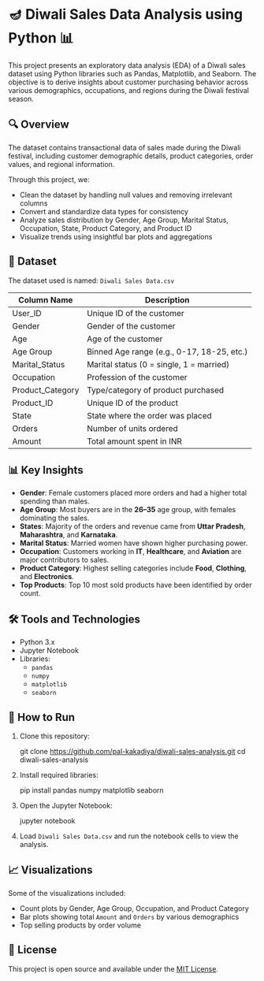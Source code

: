 # 🪔 Diwali Sales Data Analysis using Python 📊

This project presents an exploratory data analysis (EDA) of a Diwali sales dataset using Python libraries such as Pandas, Matplotlib, and Seaborn. The objective is to derive insights about customer purchasing behavior across various demographics, occupations, and regions during the Diwali festival season.

## 🔍 Overview

The dataset contains transactional data of sales made during the Diwali festival, including customer demographic details, product categories, order values, and regional information.

Through this project, we:

- Clean the dataset by handling null values and removing irrelevant columns
- Convert and standardize data types for consistency
- Analyze sales distribution by Gender, Age Group, Marital Status, Occupation, State, Product Category, and Product ID
- Visualize trends using insightful bar plots and aggregations

## 📁 Dataset

The dataset used is named: `Diwali Sales Data.csv`

| Column Name       | Description                                      |
|-------------------|--------------------------------------------------|
| User_ID           | Unique ID of the customer                        |
| Gender            | Gender of the customer                           |
| Age               | Age of the customer                              |
| Age Group         | Binned Age range (e.g., 0-17, 18-25, etc.)       |
| Marital_Status    | Marital status (0 = single, 1 = married)         |
| Occupation        | Profession of the customer                       |
| Product_Category  | Type/category of product purchased               |
| Product_ID        | Unique ID of the product                         |
| State             | State where the order was placed                 |
| Orders            | Number of units ordered                          |
| Amount            | Total amount spent in INR                        |

## 📊 Key Insights

- **Gender**: Female customers placed more orders and had a higher total spending than males.
- **Age Group**: Most buyers are in the **26–35** age group, with females dominating the sales.
- **States**: Majority of the orders and revenue came from **Uttar Pradesh**, **Maharashtra**, and **Karnataka**.
- **Marital Status**: Married women have shown higher purchasing power.
- **Occupation**: Customers working in **IT**, **Healthcare**, and **Aviation** are major contributors to sales.
- **Product Category**: Highest selling categories include **Food**, **Clothing**, and **Electronics**.
- **Top Products**: Top 10 most sold products have been identified by order count.

## 🛠 Tools and Technologies

- Python 3.x
- Jupyter Notebook
- Libraries:
  - `pandas`
  - `numpy`
  - `matplotlib`
  - `seaborn`

## 📌 How to Run

1. Clone this repository:

   git clone https://github.com/pal-kakadiya/diwali-sales-analysis.git
   cd diwali-sales-analysis

2. Install required libraries:

   pip install pandas numpy matplotlib seaborn

3. Open the Jupyter Notebook:

   jupyter notebook

4. Load `Diwali Sales Data.csv` and run the notebook cells to view the analysis.

## 📈 Visualizations

Some of the visualizations included:

* Count plots by Gender, Age Group, Occupation, and Product Category
* Bar plots showing total `Amount` and `Orders` by various demographics
* Top selling products by order volume

## 📜 License

This project is open source and available under the [MIT License](LICENSE).
